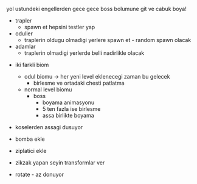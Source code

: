yol ustundeki engellerden gece gece boss bolumune git ve cabuk boya!

- trapler
  - spawn et hepsini testler yap
- oduller
  - traplerin oldugu olmadigi yerlere spawn et - random spawn olacak
- adamlar
  - traplerin olmadigi yerlerde belli nadirlikle olacak


* iki farkli biom
  * odul biomu -> her yeni level eklenecegi zaman bu gelecek
    * birlesme ve ortadaki chesti patlatma
  * normal level biomu
    * boss
      * boyama animasyonu
      * 5 ten fazla ise birlesme
      * assa birlikte boyama


* koselerden assagi dusuyor
* bomba ekle
* ziplatici ekle
* zikzak yapan seyin transformlar ver
* rotate - az donuyor